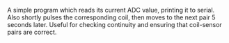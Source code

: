 A simple program which reads its current ADC value, printing it to serial. Also shortly pulses the corresponding coil, then moves to the next pair 5 seconds later. Useful for checking continuity and ensuring that coil-sensor pairs are correct.  
